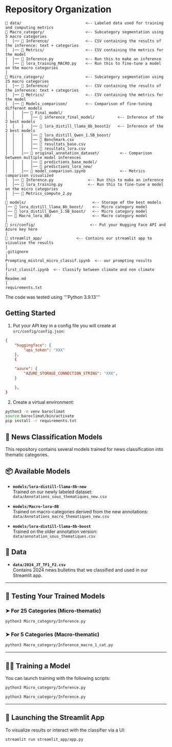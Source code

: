 # Repository Organization

```
📂 data/                            <-- Labeled data used for training and computing metrics
📂 Macro_category/                  <-- Subcategory segmentation using 5 macro categories
│  │── 📂 Inference/                <-- CSV containing the results of the inference: text + categories
│  │── 📂 Metrics/                  <-- CSV containing the metrics for the model
│  │── 📄 Inference.py              <-- Run this to make an inference
│  │── 📄 lora_training_MACRO.py    <-- Run this to fine-tune a model on the macro categories
│
📂 Micro_category/                  <-- Subcategory segmentation using 25 macro categories
│  │── 📂 Inference/                <-- CSV containing the results of the inference: text + categories
│  │── 📂 Metrics/                  <-- CSV containing the metrics for the model
│  │── 📂 Models_comparison/        <-- Comparison of fine-tuning different models
│  │   │── 📂 Final_model/
│  │   │   │── 📂 inference_final_model/          <-- Inference of the 2 best models
│  │   │   │── 📂 lora_distill_llama_8b_boost2/   <-- Inference of the 2 best models
│  │   │   │── 📂 lora_distill_Qwen_1.5B_boost/
│  │   │   │── 📄 Benchmark.csv
│  │   │   │── 📄 resultats_base.csv
│  │   │   │── 📄 resultats_lora.csv
│  │   │── 📂 original_annotation_dataset/         <-- Comparison between multiple model inferences
│  │   │   │── 📂 predictions_base_model/
│  │   │   │── 📂 predictions_lora_new/
│  │   │── 📄 model_comparison.ipynb               <-- Metrics comparison visualized
│  │── 📄 Inference.py               <-- Run this to make an inference
│  │── 📄 lora_training.py           <-- Run this to fine-tune a model on the micro categories
│  │── 📄 Metrics_compute_2.py
│
📂 models/                             <-- Storage of the best models
│── 📂 lora_distill_llama_8b_boost/    <-- Micro category model
│── 📂 lora_distill_Qwen_1.5B_boost/   <-- Micro category model
│── 📂 Macro_lora_8B/                  <-- Macro category model
│
📂 src/config/                        <-- Put your Hugging Face API and Azure key here
│
📂 streamlit_app/               <-- Contains our streamlit app to vizualise the results 
│
.gitignore
│
Prompting_mistral_micro_classif.ipynb  <-- our prompting results 
│
first_classif.ipynb  <-- Classify between climate and non climate
│
Readme.md
│
requirements.txt
```

The code was tested using '''Python 3.9.13'''

## Getting Started

1. Put your API key in a config file you will create at `src/config/config.json`:

```json
{
    "huggingface": {
        "api_token": "XXX"
    },
    {

    "azure": {
        "AZURE_STORAGE_CONNECTION_STRING": "XXX",
    }

    },
}
```

2. Create a virtual environment:

```sh
python3 -m venv baroclimat
source baroclimat/bin/activate
pip install -r requirements.txt
```


## 🧠 News Classification Models

This repository contains several models trained for news classification into thematic categories.

## 📦 Available Models

- **`models/lora-distill-llama-8b-new`**  
  Trained on our newly labeled dataset:  
  `data/Annotations_sous_thematiques_new.csv`

- **`models/Macro-lora-8B`**  
  Trained on macro-categories derived from the new annotations:  
  `data/Annotations_macro_thematiques_new.csv`

- **`models/lora-distill-llama-8b-boost`**  
  Trained on the older annotation version:  
  `data/annotation_sous_thematiques.csv`

## 📰 Data

- **`data/2024_JT_TF1_F2.csv`**  
  Contains 2024 news bulletins that we classified and used in our Streamlit app.

---

## 🧪 Testing Your Trained Models

### ➤ For 25 Categories (Micro-thematic)

```bash
python3 Micro_category/Inference.py
```

### ➤ For 5 Categories (Macro-thematic)

```bash
python3 Macro_category/Inference_macro_1_cat.py
```

---

## 🏋️‍♂️ Training a Model

You can launch training with the following scripts:

```bash
python3 Micro_category/Inference.py
```

```bash
python3 Macro_category/Inference.py
```

---

## 🚀 Launching the Streamlit App

To visualize results or interact with the classifier via a UI:

```bash
streamlit run streamlit_app/app.py
```

